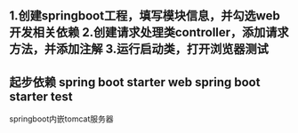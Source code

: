1.创建springboot工程，填写模块信息，并勾选web开发相关依赖
2.创建请求处理类controller，添加请求方法，并添加注解
3.运行启动类，打开浏览器测试
--------------------------------------------------------------
起步依赖
spring boot starter web 
spring boot starter test
----------------------------------
springboot内嵌tomcat服务器

